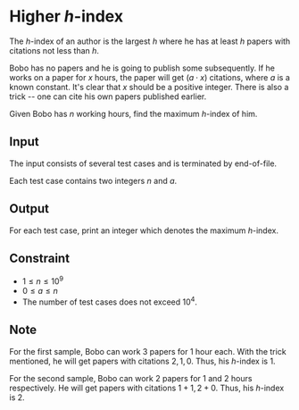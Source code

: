# Higher $h$-index

The $h$-index of an author is the largest $h$ where he has at least $h$ papers with citations not less than $h$.

Bobo has no papers and he is going to publish some subsequently.
If he works on a paper for $x$ hours, the paper will get $(a \cdot x)$ citations, where $a$ is a known constant.
It's clear that $x$ should be a positive integer.
There is also a trick -- one can cite his own papers published earlier.

Given Bobo has $n$ working hours, find the maximum $h$-index of him.

## Input

The input consists of several test cases and is terminated by end-of-file.

Each test case contains two integers $n$ and $a$.

## Output

For each test case, print an integer which denotes the maximum $h$-index.

## Constraint

* $1 \leq n \leq 10^9$
* $0 \leq a \leq n$
* The number of test cases does not exceed $10^4$.

<!--SAMPLES-->

## Note

For the first sample, Bobo can work $3$ papers for $1$ hour each.
With the trick mentioned, he will get papers with citations $2, 1, 0$. Thus, his $h$-index is $1$.

For the second sample, Bobo can work $2$ papers for $1$ and $2$ hours respectively. He will get papers with citations $1 + 1, 2 + 0$. Thus, his $h$-index is $2$.
